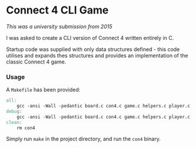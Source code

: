 # Connect 4 CLI Game

*This was a university submission from 2015*

I was asked to create a CLI version of Connect 4 written entirely in C.

Startup code was supplied with only data structures defined - this code utilises and expands thes structures and provides an implementation of the classic Connect 4 game.



### Usage

A `Makefile` has been provided:

```makefile
all:
	gcc -ansi -Wall -pedantic board.c con4.c game.c helpers.c player.c scoreboard.c -o con4
debug:
	gcc -ansi -Wall -pedantic board.c con4.c game.c helpers.c player.c scoreboard.c -o con4 -g
clean:
	rm con4
```

Simply run `make` in the project directory, and run the `con4` binary.
